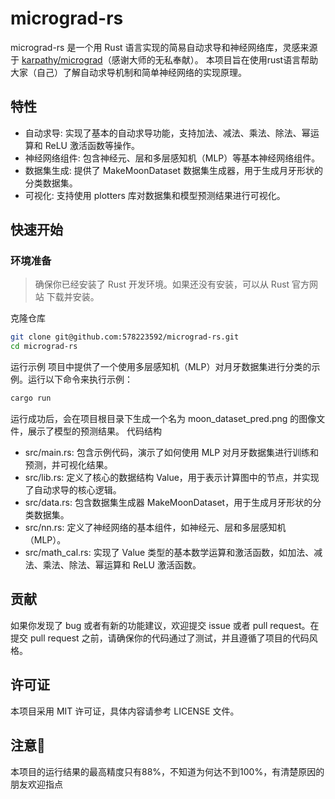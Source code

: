 # micrograd-rs
micrograd-rs 是一个用 Rust 语言实现的简易自动求导和神经网络库，灵感来源于 [karpathy/micrograd](https://github.com/karpathy/micrograd)（感谢大师的无私奉献）。
本项目旨在使用rust语言帮助大家（自己）了解自动求导机制和简单神经网络的实现原理。
## 特性
- 自动求导: 实现了基本的自动求导功能，支持加法、减法、乘法、除法、幂运算和 ReLU 激活函数等操作。
- 神经网络组件: 包含神经元、层和多层感知机（MLP）等基本神经网络组件。
- 数据集生成: 提供了 MakeMoonDataset 数据集生成器，用于生成月牙形状的分类数据集。
- 可视化: 支持使用 plotters 库对数据集和模型预测结果进行可视化。
## 快速开始
### 环境准备
>确保你已经安装了 Rust 开发环境。如果还没有安装，可以从 Rust 官方网站 下载并安装。

克隆仓库
```bash
git clone git@github.com:578223592/micrograd-rs.git
cd micrograd-rs
```
运行示例
项目中提供了一个使用多层感知机（MLP）对月牙数据集进行分类的示例。运行以下命令来执行示例：

```bash
cargo run
```
运行成功后，会在项目根目录下生成一个名为 moon_dataset_pred.png 的图像文件，展示了模型的预测结果。
代码结构
- src/main.rs: 包含示例代码，演示了如何使用 MLP 对月牙数据集进行训练和预测，并可视化结果。
- src/lib.rs: 定义了核心的数据结构 Value，用于表示计算图中的节点，并实现了自动求导的核心逻辑。
- src/data.rs: 包含数据集生成器 MakeMoonDataset，用于生成月牙形状的分类数据集。
- src/nn.rs: 定义了神经网络的基本组件，如神经元、层和多层感知机（MLP）。
- src/math_cal.rs: 实现了 Value 类型的基本数学运算和激活函数，如加法、减法、乘法、除法、幂运算和 ReLU 激活函数。




## 贡献
如果你发现了 bug 或者有新的功能建议，欢迎提交 issue 或者 pull request。在提交 pull request 之前，请确保你的代码通过了测试，并且遵循了项目的代码风格。
## 许可证
本项目采用 MIT 许可证，具体内容请参考 LICENSE 文件。

## 注意📢
本项目的运行结果的最高精度只有88%，不知道为何达不到100%，有清楚原因的朋友欢迎指点